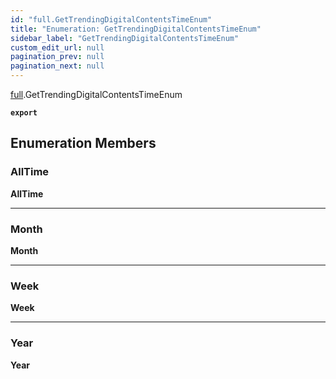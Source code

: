 ```yaml
---
id: "full.GetTrendingDigitalContentsTimeEnum"
title: "Enumeration: GetTrendingDigitalContentsTimeEnum"
sidebar_label: "GetTrendingDigitalContentsTimeEnum"
custom_edit_url: null
pagination_prev: null
pagination_next: null
---
```


[full](../namespaces/full.md).GetTrendingDigitalContentsTimeEnum

**`export`**

## Enumeration Members

### AllTime

 **AllTime**

___

### Month

 **Month**

___

### Week

 **Week**

___

### Year

 **Year**
